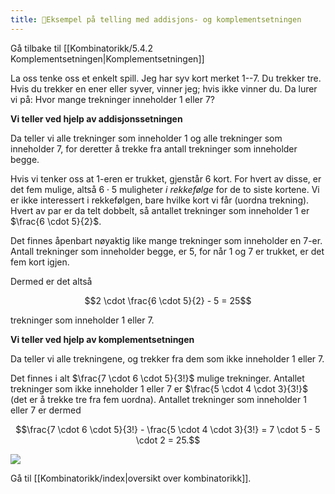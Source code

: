 ```yaml
---
title: 📄Eksempel på telling med addisjons- og komplementsetningen
---
```


Gå tilbake til [[Kombinatorikk/5.4.2 Komplementsetningen|Komplementsetningen]]

La oss tenke oss et enkelt spill. Jeg har syv kort merket 1--7. Du
trekker tre. Hvis du trekker en ener eller syver, vinner jeg; hvis ikke
vinner du. Da lurer vi på: Hvor mange trekninger inneholder 1 eller 7?

**Vi teller ved hjelp av addisjonssetningen**

Da teller vi alle trekninger som inneholder 1 og alle trekninger som
inneholder 7, for deretter å trekke fra antall trekninger som inneholder
begge.

Hvis vi tenker oss at 1-eren er trukket, gjenstår 6 kort. For hvert av
disse, er det fem mulige, altså $6 \cdot 5$ muligheter *i rekkefølge*
for de to siste kortene. Vi er ikke interessert i rekkefølgen, bare
hvilke kort vi får (uordna trekning). Hvert av par er da telt dobbelt,
så antallet trekninger som inneholder 1 er $\frac{6 \cdot 5}{2}$.

Det finnes åpenbart nøyaktig like mange trekninger som inneholder en
7-er. Antall trekninger som inneholder begge, er $5$, for når 1 og 7 er
trukket, er det fem kort igjen.

Dermed er det altså

$$2 \cdot \frac{6 \cdot 5}{2} - 5 = 25$$

trekninger som inneholder 1 eller 7.

**Vi teller ved hjelp av komplementsetningen**

Da teller vi alle trekningene, og trekker fra dem som ikke inneholder 1
eller 7.

Det finnes i alt $\frac{7 \cdot 6 \cdot 5}{3!}$ mulige trekninger.
Antallet trekninger som ikke inneholder 1 eller 7 er
$\frac{5 \cdot 4 \cdot 3}{3!}$ (det er å trekke tre fra fem uordna).
Antallet trekninger som inneholder 1 eller 7 er dermed

$$\frac{7 \cdot 6 \cdot 5}{3!} - \frac{5 \cdot 4 \cdot 3}{3!} = 7 \cdot 5 - 5 \cdot 2 = 25.$$

![](Files/media/image126.png)


Gå til [[Kombinatorikk/index|oversikt over kombinatorikk]].